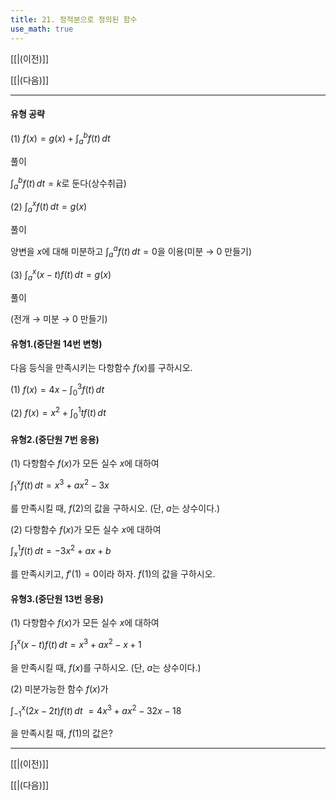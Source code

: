 ```yaml
---
title: 21. 정적분으로 정의된 함수
use_math: true
---
```

[[|(이전)]]

[[|(다음)]]

***

#### 유형 공략

(1) $f(x)=g(x)+\displaystyle\int_a^bf(t)\,dt$

풀이

$\displaystyle\int_a^bf(t)\,dt=k$로 둔다(상수취급)

(2) $\displaystyle\int_a^xf(t)\,dt=g(x)$

풀이

양변을 $x$에 대해 미분하고 $\displaystyle\int_a^af(t)\,dt=0$을 이용(미분 → 0 만들기)

(3) $\displaystyle\int_a^x(x-t)f(t)\,dt=g(x)$

풀이

(전개 → 미분 → 0 만들기)


#### 유형1.(중단원 14번 변형)

다음 등식을 만족시키는 다항함수 $f(x)$를 구하시오.

(1) $f(x)=4 x-\displaystyle\int_0^3 f(t)\,dt$

(2) $f(x)=x^2+\displaystyle\int_0^1 tf(t)\,dt$

#### 유형2.(중단원 7번 응용)

(1) 다항함수 $f(x)$가 모든 실수 $x$에 대하여

$\displaystyle\int_1^xf(t)\,dt=x^3+ax^2-3x$

를 만족시킬 때, $f(2)$의 값을 구하시오. (단, $a$는 상수이다.)


(2) 다항함수 $f(x)$가 모든 실수 $x$에 대하여

$\displaystyle\int_x^1 f(t)\,dt=-3x^2+ax+b$

를 만족시키고, $f'(1)=0$이라 하자. $f(1)$의 값을 구하시오.


#### 유형3.(중단원 13번 응용)

(1) 다항함수 $f(x)$가 모든 실수 $x$에 대하여

$\displaystyle\int_1^x(x-t)f(t)\,dt=x^3+ax^2-x+1$

을 만족시킬 때, $f(x)$를 구하시오. (단, $a$는 상수이다.)

(2) 미분가능한 함수 $f(x)$가 

$\displaystyle\int_{-1}^x(2 x-2 t)f(t)\,dt$ $=4x^3+ax^2-32x-18$

을 만족시킬 때, $f(1)$의 값은?







***

[[|(이전)]]

[[|(다음)]]